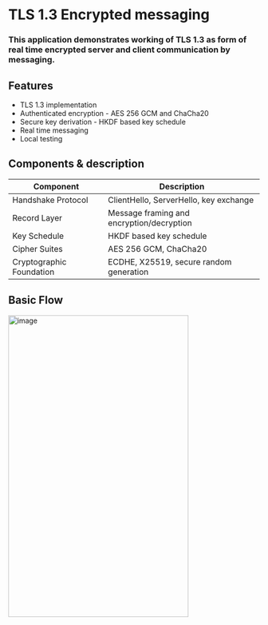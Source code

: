 # TLS 1.3 Encrypted messaging
### This application demonstrates working of TLS 1.3 as form of real time encrypted server and client communication by messaging.

## Features
* TLS 1.3 implementation
* Authenticated encryption - AES 256 GCM and ChaCha20
* Secure key derivation - HKDF based key schedule
* Real time messaging
* Local testing

## Components & description

| Component | Description |
| --- | --- |
| Handshake Protocol | ClientHello, ServerHello, key exchange |
| Record Layer | Message framing and encryption/decryption |
| Key Schedule | HKDF based key schedule |
| Cipher Suites | AES 256 GCM, ChaCha20 |
| Cryptographic Foundation | ECDHE, X25519, secure random generation |

## Basic Flow
<img width="361" height="604" alt="image" src="https://github.com/user-attachments/assets/d4138b16-200b-4dbd-91eb-767e072f89e3" />

